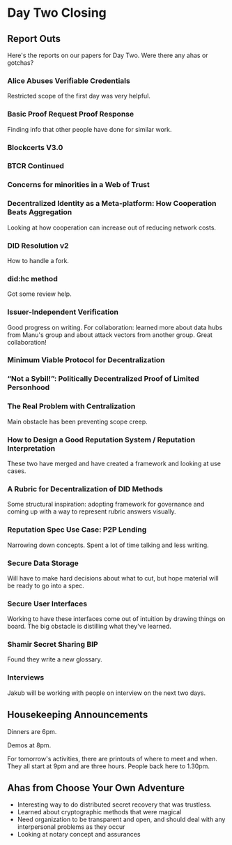 # Day Two Closing

## Report Outs

Here's the reports on our papers for Day Two. Were there any ahas or gotchas?

### Alice Abuses Verifiable Credentials

Restricted scope of the first day was very helpful.

### Basic Proof Request Proof Response 

Finding info that other people have done for similar work.

### Blockcerts V3.0

### BTCR Continued

### Concerns for minorities in a Web of Trust

### Decentralized Identity as a Meta-platform: How Cooperation Beats Aggregation

Looking at how cooperation can increase out of reducing network costs.

### DID Resolution v2

How to handle a fork.

### did:hc method

Got some review help.

### Issuer-Independent Verification

Good progress on writing. For collaboration: learned more about data
hubs from Manu's group and about attack vectors from another
group. Great collaboration!

### Minimum Viable Protocol for Decentralization

### “Not a Sybil!”: Politically Decentralized Proof of Limited Personhood

### The Real Problem with Centralization

Main obstacle has been preventing scope creep. 

### How to Design a Good Reputation System / Reputation Interpretation

These two have merged and have created a framework and looking at use cases.

### A Rubric for Decentralization of DID Methods

Some structural inspiration: adopting framework for governance and
coming up with a way to represent rubric answers visually.

### Reputation Spec Use Case: P2P Lending

Narrowing down concepts. Spent a lot of time talking and less writing.

### Secure Data Storage

Will have to make hard decisions about what to cut, but hope material
will be ready to go into a spec.

### Secure User Interfaces

Working to have these interfaces come out of intuition by drawing
things on board. The big obstacle is distilling what they've learned.

### Shamir Secret Sharing BIP

Found they write a new glossary.

### Interviews

Jakub will be working with people on interview on the next two days.

## Housekeeping Announcements

Dinners are 6pm.

Demos at 8pm.

For tomorrow's activities, there are printouts of where to meet and
when. They all start at 9pm and are three hours. People back here to 1.30pm.

## Ahas from Choose Your Own Adventure

* Interesting way to do distributed secret recovery that was trustless.
* Learned about cryptographic methods that were magical
* Need organization to be transparent and open, and should deal with any interpersonal problems as they occur
* Looking at notary concept and assurances


